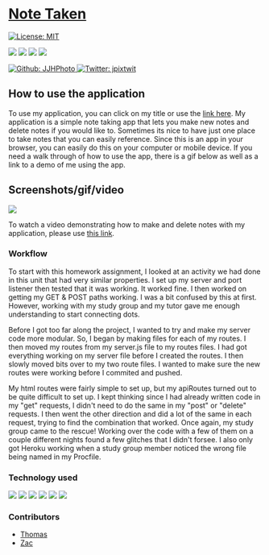 # [Note Taken](https://note-taking-jjh.herokuapp.com/)

[![License: MIT](https://img.shields.io/badge/License-MIT-yellow.svg)](https://opensource.org/licenses/MIT)

<p>
    <img src="https://img.shields.io/github/repo-size/JJHPhoto/notetaken" />
    <img src="https://img.shields.io/github/languages/top/JJHPhoto/notetaken"  />
    <img src="https://img.shields.io/github/issues/JJHPhoto/notetaken" />
    <img src="https://img.shields.io/github/last-commit/JJHPhoto/notetaken" >
</p>
<p>
    <a href="https://github.com/JJHPhoto">
        <img alt="Github: JJHPhoto" src="https://img.shields.io/github/followers/JJHPhoto ?style=social" target="_blank" />
    </a>
    <a href="https://twitter.com/jpixtwit">
        <img alt="Twitter: jpixtwit" src="https://img.shields.io/twitter/follow/jpixtwit.svg?style=social" target="_blank" />
    </a>
</p>

## How to use the application

To use my application, you can click on my title or use the [link here](https://note-taking-jjh.herokuapp.com/). My application is a simple note taking app that lets you make new notes and delete notes if you would like to. Sometimes its nice to have just one place to take notes that you can easily reference. Since this is an app in your browser, you can easily do this on your computer or mobile device. If you need a walk through of how to use the app, there is a gif below as well as a link to a demo of me using the app.

## Screenshots/gif/video

![](noteDemo.gif)

To watch a video demonstrating how to make and delete notes with my application, please use [this link](https://drive.google.com/file/d/1dmCtJWON9akgIQLQgD28C-zUej5Bqvl9/view).

### Workflow

To start with this homework assignment, I looked at an activity we had done in this unit that had very similar properties. I set up my server and port listener then tested that it was working. It worked fine. I then worked on getting my GET & POST paths working. I was a bit confused by this at first. However, working with my study group and my tutor gave me enough understanding to start connecting dots.

Before I got too far along the project, I wanted to try and make my server code more modular. So, I began by making files for each of my routes. I then moved my routes from my server.js file to my routes files. I had got everything working on my server file before I created the routes. I then slowly moved bits over to my two route files. I wanted to make sure the new routes were working before I commited and pushed.

My html routes were fairly simple to set up, but my apiRoutes turned out to be quite difficult to set up. I kept thinking since I had already written code in my "get" requests, I didn't need to do the same in my "post" or "delete" requests. I then went the other direction and did a lot of the same in each request, trying to find the combination that worked. Once again, my study group came to the rescue! Working over the code with a few of them on a couple different nights found a few glitches that I didn't forsee. I also only got Heroku working when a study group member noticed the wrong file being named in my Procfile.

### Technology used

<p>
    <img src="https://img.shields.io/badge/Javascript-yellow" />
    <img src="https://img.shields.io/badge/-node.js-green" />
    <img src="https://img.shields.io/badge/-inquirer-red" >
    <img src="https://img.shields.io/badge/-heroku-blueviolet" />
    <img src="https://img.shields.io/badge/-html-orange" />
    <img src="https://img.shields.io/badge/jQuery-blue"  />

</p>

### Contributors

- [Thomas](https://github.com/Tskading)
- [Zac](https://github.com/themancalledzac)
